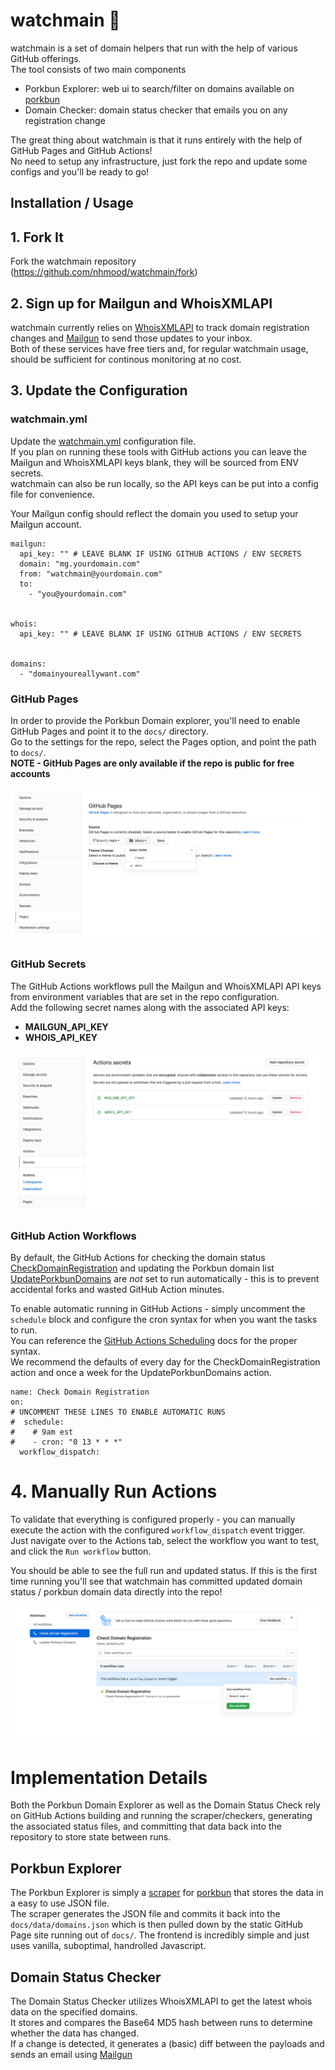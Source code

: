 # watchmain 🦉

watchmain is a set of domain helpers that run with the help of various GitHub offerings.  
The tool consists of two main components
- Porkbun Explorer: web ui to search/filter on domains available on [porkbun](https://porkbun.com)
- Domain Checker: domain status checker that emails you on any registration change

The great thing about watchmain is that it runs entirely with the help of GitHub Pages and GitHub Actions!  
No need to setup any infrastructure, just fork the repo and update some configs and you'll be ready to go!

## Installation / Usage

## 1. Fork It
Fork the watchmain repository (<https://github.com/nhmood/watchmain/fork>)

## 2. Sign up for Mailgun and WhoisXMLAPI
watchmain currently relies on [WhoisXMLAPI](https://whois.whoisxmlapi.com/) to track domain registration changes and [Mailgun](http://mailgun.com/) to send those updates to your inbox.  
Both of these services have free tiers and, for regular watchmain usage, should be sufficient for continous monitoring at no cost. 


## 3. Update the Configuration
### watchmain.yml
Update the [watchmain.yml](https://github.com/nhmood/watchmain/blob/main/config/watchmain.yml) configuration file.  
If you plan on running these tools with GitHub actions you can leave the Mailgun and WhoisXMLAPI keys blank, they will be sourced from ENV secrets.  
watchmain can also be run locally, so the API keys can be put into a config file for convenience.   

Your Mailgun config should reflect the domain you used to setup your Mailgun account.

```
mailgun:
  api_key: "" # LEAVE BLANK IF USING GITHUB ACTIONS / ENV SECRETS
  domain: "mg.yourdomain.com"
  from: "watchmain@yourdomain.com"
  to:
    - "you@yourdomain.com"


whois:
  api_key: "" # LEAVE BLANK IF USING GITHUB ACTIONS / ENV SECRETS


domains:
  - "domainyoureallywant.com"
```

### GitHub Pages
In order to provide the Porkbun Domain explorer, you'll need to enable GitHub Pages and point it to the `docs/` directory.  
Go to the settings for the repo, select the Pages option, and point the path to `docs/`.  
**NOTE - GitHub Pages are only available if the repo is public for free accounts**

![GitHub Pages Config](https://github.com/nhmood/watchmain/raw/main/docs/images/GHPages.png)

### GitHub Secrets
The GitHub Actions workflows pull the Mailgun and WhoisXMLAPI API keys from environment variables that are set in the repo configuration.  
Add the following secret names along with the associated API keys:
- **MAILGUN_API_KEY**
- **WHOIS_API_KEY**

![GitHub Secrets Config](https://github.com/nhmood/watchmain/raw/main/docs/images/GHSecrets.png)

### GitHub Action Workflows
By default, the GitHub Actions for checking the domain status [CheckDomainRegistration](https://github.com/nhmood/watchmain/blob/main/.github/workflows/check_domains.yml) and updating the Porkbun domain list [UpdatePorkbunDomains](https://github.com/nhmood/watchmain/blob/main/.github/workflows/update_domains.yml) are _not_ set to run automatically - this is to prevent accidental forks and wasted GitHub Action minutes.

To enable automatic running in GitHub Actions - simply uncomment the `schedule` block and configure the cron syntax for when you want the tasks to run.  
You can reference the [GitHub Actions Scheduling](https://docs.github.com/en/actions/reference/events-that-trigger-workflows#scheduled-events) docs for the proper syntax.  
We recommend the defaults of every day for the CheckDomainRegistration action and once a week for the UpdatePorkbunDomains action.

```
name: Check Domain Registration
on:
# UNCOMMENT THESE LINES TO ENABLE AUTOMATIC RUNS
#  schedule:
#    # 9am est
#    - cron: "0 13 * * *"
  workflow_dispatch:

```

# 4. Manually Run Actions
To validate that everything is configured properly - you can manually execute the action with the configured `workflow_dispatch` event trigger.  
Just navigate over to the Actions tab, select the workflow you want to test, and click the `Run workflow` button.

You should be able to see the full run and updated status. If this is the first time running you'll see that watchmain has committed updated domain status / porkbun domain data directly into the repo!

![GitHub Workflow Manual Run](https://github.com/nhmood/watchmain/raw/main/docs/images/GHWorkflow.png)


# Implementation Details
Both the Porkbun Domain Explorer as well as the Domain Status Check rely on GitHub Actions building and running the scraper/checkers, generating the associated status files, and committing that data back into the repository to store state between runs.  


## Porkbun Explorer
The Porkbun Explorer is simply a [scraper](https://github.com/nhmood/watchmain/blob/main/src/porkbun.cr) for [porkbun](https://porkbun.com) that stores the data in a easy to use JSON file.  
The scraper generates the JSON file and commits it back into the `docs/data/domains.json` which is then pulled down by the static GitHub Page site running out of `docs/`. The frontend is incredibly simple and just uses vanilla, suboptimal, handrolled Javascript.


## Domain Status Checker
The Domain Status Checker utilizes WhoisXMLAPI to get the latest whois data on the specified domains.  
It stores and compares the Base64 MD5 hash between runs to determine whether the data has changed.  
If a change is detected, it generates a (basic) diff between the payloads and sends an email using [Mailgun](http://mailgun.com/)

